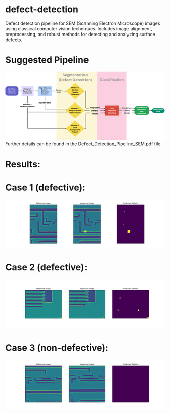 # defect-detection
Defect detection pipeline for SEM (Scanning Electron Microscope) images using classical computer vision techniques. Includes image alignment, preprocessing, and robust methods for detecting and analyzing surface defects.



# Suggested Pipeline
![alt text](https://github.com/IdanC1s2/defect-detection/blob/main/suggested_pipeline.png?raw=true)
Further details can be found in the Defect_Detection_Pipeline_SEM.pdf file
# Results:
# Case 1 (defective):
![alt text](https://github.com/IdanC1s2/defect-detection/blob/main/results/case_1/ref_vs_inspected_vs_defect_mask.png?raw=true)

# Case 2 (defective):
![alt text](https://github.com/IdanC1s2/defect-detection/blob/main/results/case_2/ref_vs_inspected_vs_defect_mask.png?raw=true)

# Case 3 (non-defective):
![alt text](https://github.com/IdanC1s2/defect-detection/blob/main/results/case_3/ref_vs_inspected_vs_defect_mask.png?raw=true)

